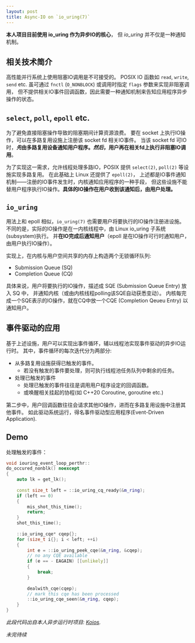 ```yaml
---
layout: post
title: Async-IO on `io_uring(7)`
---
```


**本人项目目前使用 io_uring 作为异步IO的核心**，
但 *io_uring* 并不仅是一种通知机制。

## 相关技术简介

高性能并行系统上使用阻塞IO调用是不可接受的。
POSIX IO 函数如 `read`, `write`, `send` etc. 虽可通过 `fnctl` (`O_NONBLOCK`) 或调用时指定 `flags` 参数来实现非阻塞调用，
但不提供相关IO事件回调函数，因此需要一种通知机制来告知应用程序异步操作的状态。

## `select`, `poll`, `epoll` etc.

为了避免直接阻塞操作导致的阻塞期间计算资源浪费。
要在 socket 上执行IO操作，可以在多路复用设施上注册该 socket fd 相关IO事件。
当该 socket fd 可IO时，***先*由多路复用设备通知用户程序。*然后*，用户再在相关fd上执行非阻塞IO调用**。

为了实现这一需求，允许线程处理多路IO，POSIX 提供 `select(2)`, `poll(2)` 等设施实现多路复用。
在此基础上 Linux 还提供了 `epoll(2)`， 上述都是IO事件通知机制——注册的IO事件发生时，内核通知应用程序的一种手段，
但这些设施不能替用户程序执行IO操作。**具体的IO操作在用户收到该通知后，由用户处理。**

## `io_uring`

用法上和 epoll 相似，`io_uring(7)` 也需要用户将要执行的IO操作注册进设施。
不同的是，实际的IO操作是在一内核线程中，由 Linux io_uring 子系统(subsystem)执行。
并**在IO完成后通知用户**（epoll 是在IO操作可行时通知用户，由用户执行IO操作）。

实现上，在内核与用户空间共享的内存上构造两个无锁循环队列:
- Submission Queue (SQ)
- Completion Queue (CQ)

具体来说，用户将要执行的IO操作，描述成 SQE (Submission Queue Entry) 放入 SQ 中，
并通知内核（或由内核线程polling该SQE自动获悉变动）。
内核每完成一个SQE表示的IO操作，就在CQ中放一个CQE (Completion Qeueu Entry) 以通知用户。

## 事件驱动的应用

基于上述设施，用户可以实现出事件循环，辅以线程池实现事件驱动的异步IO运行时。
其中，事件循环的每次迭代分为两部分:

- 从多路复用设施获得已触发的事件。
    - 若没有触发的事件要处理，则可执行线程池任务队列中剩余的任务。
- 处理已触发的事件
    - 处理已触发的事件往往是调用用户程序设定的回调函数。
    - 或唤醒相关挂起的协程(如 C++20 Coroutine, goroutine etc.)

第二步中，用户回调函数往往会请求其他IO操作，进而在多路复用设施中注册其他事件。
如此驱动系统运行，得名事件驱动型应用程序(Event-Driven Application).

## Demo

处理触发的事件：
```c++
void iouring_event_loop_perthr::
do_occured_nonblk() noexcept
{
    auto lk = get_lk();
                                                                                
    const size_t left = ::io_uring_cq_ready(&m_ring);
    if (left == 0) 
    {
        mis_shot_this_time();
        return;
    }
    shot_this_time();
                                                                                
    ::io_uring_cqe* cqep{};
    for (size_t i{}; i < left; ++i)
    {
        int e = ::io_uring_peek_cqe(&m_ring, &cqep);
        // no any CQE available
        if (e == - EAGAIN) [[unlikely]] 
        {
            break;
        }
                                                                                
        dealwith_cqe(cqep);
        // mark this cqe has been processed
        ::io_uring_cqe_seen(&m_ring, cqep); 
    }
}

```

*此段代码出自本人异步运行时项目: [Koios](https://github.com/JPewterschmidt/koios).*

*未完待续*
